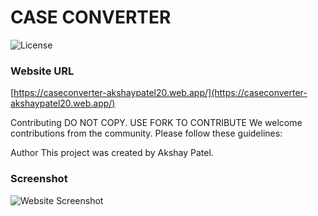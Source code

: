 # CASE CONVERTER

![License](https://img.shields.io/badge/LICENSE-blue)

### Website URL
[https://caseconverter-akshaypatel20.web.app/](https://caseconverter-akshaypatel20.web.app/)


Contributing
DO NOT COPY. USE FORK TO CONTRIBUTE
We welcome contributions from the community. Please follow these guidelines:

Author
This project was created by Akshay Patel.

### Screenshot
![Website Screenshot](https://www.site-shot.com/cached_image/cWR3VPZjEe6DAAJCrBEABA)


